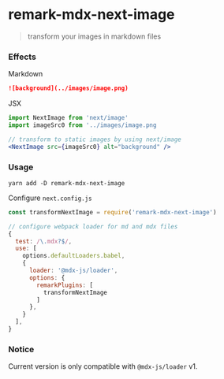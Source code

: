 # remark-mdx-next-image
> transform your images in markdown files

### Effects

Markdown
```md
![background](../images/image.png)
```

JSX
```jsx
import NextImage from 'next/image'
import imageSrc0 from '../images/image.png

// transform to static images by using next/image
<NextImage src={imageSrc0} alt="background" />
```

### Usage

```
yarn add -D remark-mdx-next-image
```

Configure `next.config.js`
```js
const transformNextImage = require('remark-mdx-next-image')

// configure webpack loader for md and mdx files
{
  test: /\.mdx?$/,
  use: [
    options.defaultLoaders.babel,
    {
      loader: '@mdx-js/loader',
      options: {
        remarkPlugins: [
          transformNextImage
        ]
      },
    }
  ],
}
```

### Notice

Current version is only compatible with `@mdx-js/loader` v1.
